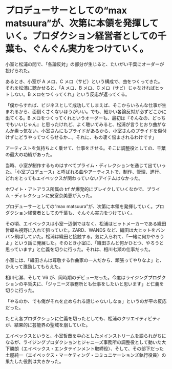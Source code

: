 # プロデューサーとしての“max matsuura”が、次第に本領を発揮していく。プロダクション経営者としての千葉も、ぐんぐん実力をつけていく。

小室と松浦の間で、「各論反対」の部分が生じると、たいがい千葉にオーダーが投げられた。

あるとき、小室が A メロ、C メロ（サビ）という構成で、曲をつくってきた。それを松浦に聴かせると、「A メロ、B メロ、C メロ（サビ）じゃなければヒットしない。B メロをつくってくれ」という反応が返ってくる。

「僕からすれば、ビジネスとして成功してしまえば、そこからいろんな仕事が生まれるから、面倒くさくないほうがいい。でも、細かい各論反対が必ずどこかに出てくる。B メロをつくってくれというオーダーも、最初は『そんなの、どっちでもいいじゃん』と思ったけれど、よく聴いてみると、松浦が言うとおり曲がなんか素っ気ない。小室さんにもプライドがあるから、小室さんのプライドを傷付けずにどうやってつくらせるか...。それに、もの凄く悩まされるわけです」

アーティストを気持ちよく乗せて、仕事をさせる。そこに調整役としての、千葉の最大の功績があった。

当時、小室が制作するものはすべてプライム・ディレクションを通じて出ていった。「小室プロデュース」と呼ばれる曲やアーティストで、制作、管理、進行、どれをとってもエイベックスが関わっていないアイテムはなかった。

ホワイト・アトアラス所属の trf が爆発的にブレイクしていくなかで、プライム・ディレクションに安室奈美恵が入った。

プロデューサーとしての“max matsuura”が、次第に本領を発揮していく。プロダクション経営者としての千葉も、ぐんぐん実力をつけていく。

その頃、エイベックスは小室一辺倒ではなく、松浦はヒットメーカーである織田哲郎も視野に入れて狙っていた。ZARD、WANDS など、織田は大ヒットをバンバン飛ばしていた。松浦は織田と接触する。気に入られて、「一緒に何かやろうよ」という話に発展した。そのとき小室に、「織田さんと何かひとつ、やろうと思っています」と仁義を切りに行った。それは、相川七瀬の仕事だった。

小室には、「織田さんは尊敬する作曲家の一人だから、頑張ってやりなよ」と、かえって激励してもらえた。

相川七瀬、そして V6 が、同時期のデビューだった。今度はライジングプロダクションの平哲夫に、「ジャニーズ事務所とも仕事をしたいと思います」と仁義を切りに行った。

「やるのか、でも俺がそれを止められる話じゃないしなぁ」というのが平の反応だった。

たとえ各プロダクションに仁義を切ったとしても、松浦のクリエイティビティが、結果的に芸能界の聖域を崩していた。

エイベックスというと、小室哲哉を中心としたメインストリームを語られがちになるが、ライジングプロダクションとジャニーズ事務所の調整役として動いた大下勝朗（エイベックス・エンタテインメント取締役）、そして、その部下だった土屋純一（エイベックス・マーケティング・コミュニケーションズ執行役員）の果たした役割は大きかった。
